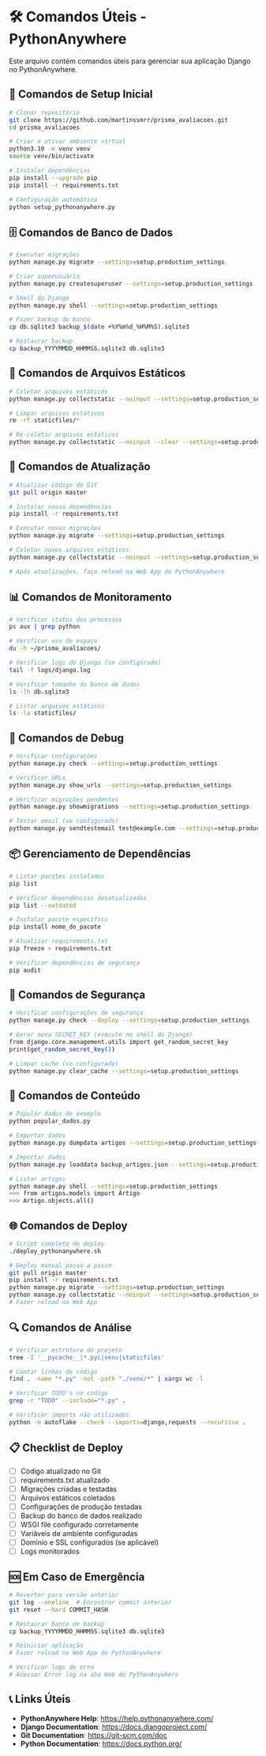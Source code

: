# 🛠️ Comandos Úteis - PythonAnywhere

Este arquivo contém comandos úteis para gerenciar sua aplicação Django no PythonAnywhere.

## 🔧 Comandos de Setup Inicial

```bash
# Clonar repositório
git clone https://github.com/martinssmrr/prisma_avaliacoes.git
cd prisma_avaliacoes

# Criar e ativar ambiente virtual
python3.10 -m venv venv
source venv/bin/activate

# Instalar dependências
pip install --upgrade pip
pip install -r requirements.txt

# Configuração automática
python setup_pythonanywhere.py
```

## 🗄️ Comandos de Banco de Dados

```bash
# Executar migrações
python manage.py migrate --settings=setup.production_settings

# Criar superusuário
python manage.py createsuperuser --settings=setup.production_settings

# Shell do Django
python manage.py shell --settings=setup.production_settings

# Fazer backup do banco
cp db.sqlite3 backup_$(date +%Y%m%d_%H%M%S).sqlite3

# Restaurar backup
cp backup_YYYYMMDD_HHMMSS.sqlite3 db.sqlite3
```

## 📂 Comandos de Arquivos Estáticos

```bash
# Coletar arquivos estáticos
python manage.py collectstatic --noinput --settings=setup.production_settings

# Limpar arquivos estáticos
rm -rf staticfiles/*

# Re-coletar arquivos estáticos
python manage.py collectstatic --noinput --clear --settings=setup.production_settings
```

## 🔄 Comandos de Atualização

```bash
# Atualizar código do Git
git pull origin master

# Instalar novas dependências
pip install -r requirements.txt

# Executar novas migrações
python manage.py migrate --settings=setup.production_settings

# Coletar novos arquivos estáticos
python manage.py collectstatic --noinput --settings=setup.production_settings

# Após atualizações, faça reload na Web App do PythonAnywhere
```

## 📊 Comandos de Monitoramento

```bash
# Verificar status dos processos
ps aux | grep python

# Verificar uso de espaço
du -h ~/prisma_avaliacoes/

# Verificar logs do Django (se configurado)
tail -f logs/django.log

# Verificar tamanho do banco de dados
ls -lh db.sqlite3

# Listar arquivos estáticos
ls -la staticfiles/
```

## 🐛 Comandos de Debug

```bash
# Verificar configurações
python manage.py check --settings=setup.production_settings

# Verificar URLs
python manage.py show_urls --settings=setup.production_settings

# Verificar migrações pendentes
python manage.py showmigrations --settings=setup.production_settings

# Testar email (se configurado)
python manage.py sendtestemail test@example.com --settings=setup.production_settings
```

## 📦 Gerenciamento de Dependências

```bash
# Listar pacotes instalados
pip list

# Verificar dependências desatualizadas
pip list --outdated

# Instalar pacote específico
pip install nome_do_pacote

# Atualizar requirements.txt
pip freeze > requirements.txt

# Verificar dependências de segurança
pip audit
```

## 🔐 Comandos de Segurança

```bash
# Verificar configurações de segurança
python manage.py check --deploy --settings=setup.production_settings

# Gerar nova SECRET_KEY (execute no shell do Django)
from django.core.management.utils import get_random_secret_key
print(get_random_secret_key())

# Limpar cache (se configurado)
python manage.py clear_cache --settings=setup.production_settings
```

## 📝 Comandos de Conteúdo

```bash
# Popular dados de exemplo
python popular_dados.py

# Exportar dados
python manage.py dumpdata artigos --settings=setup.production_settings > backup_artigos.json

# Importar dados
python manage.py loaddata backup_artigos.json --settings=setup.production_settings

# Listar artigos
python manage.py shell --settings=setup.production_settings
>>> from artigos.models import Artigo
>>> Artigo.objects.all()
```

## 🌐 Comandos de Deploy

```bash
# Script completo de deploy
./deploy_pythonanywhere.sh

# Deploy manual passo a passo
git pull origin master
pip install -r requirements.txt
python manage.py migrate --settings=setup.production_settings
python manage.py collectstatic --noinput --settings=setup.production_settings
# Fazer reload na Web App
```

## 🔍 Comandos de Análise

```bash
# Verificar estrutura do projeto
tree -I '__pycache__|*.pyc|venv|staticfiles'

# Contar linhas de código
find . -name "*.py" -not -path "./venv/*" | xargs wc -l

# Verificar TODO's no código
grep -r "TODO" --include="*.py" .

# Verificar imports não utilizados
python -m autoflake --check --imports=django,requests --recursive .
```

## 📋 Checklist de Deploy

- [ ] Código atualizado no Git
- [ ] requirements.txt atualizado
- [ ] Migrações criadas e testadas
- [ ] Arquivos estáticos coletados
- [ ] Configurações de produção testadas
- [ ] Backup do banco de dados realizado
- [ ] WSGI file configurado corretamente
- [ ] Variáveis de ambiente configuradas
- [ ] Domínio e SSL configurados (se aplicável)
- [ ] Logs monitorados

## 🆘 Em Caso de Emergência

```bash
# Reverter para versão anterior
git log --oneline  # Encontrar commit anterior
git reset --hard COMMIT_HASH

# Restaurar banco de backup
cp backup_YYYYMMDD_HHMMSS.sqlite3 db.sqlite3

# Reiniciar aplicação
# Fazer reload na Web App do PythonAnywhere

# Verificar logs de erro
# Acessar Error log na aba Web do PythonAnywhere
```

## 📞 Links Úteis

- **PythonAnywhere Help**: https://help.pythonanywhere.com/
- **Django Documentation**: https://docs.djangoproject.com/
- **Git Documentation**: https://git-scm.com/doc
- **Python Documentation**: https://docs.python.org/
